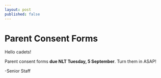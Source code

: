 ```yaml
---
layout: post
published: false
---
```

# Parent Consent Forms
Hello cadets!

Parent consent forms **due NLT Tuesday, 5 September**.  Turn them in ASAP!

-Senior Staff 